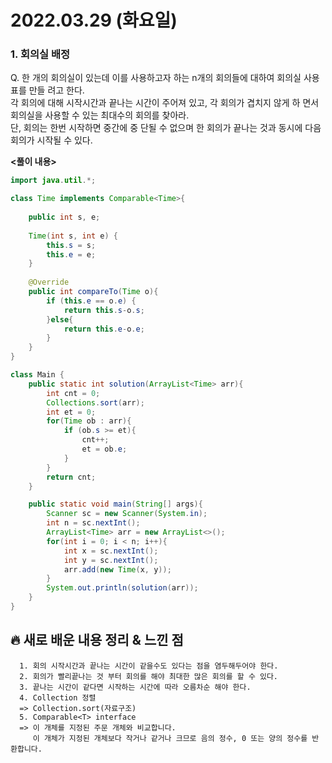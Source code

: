 # 2022.03.29 (화요일)
### **1. 회의실 배정**

Q. 한 개의 회의실이 있는데 이를 사용하고자 하는 n개의 회의들에 대하여 회의실 사용표를 만들 려고 한다.   
   각 회의에 대해 시작시간과 끝나는 시간이 주어져 있고, 각 회의가 겹치지 않게 하 면서 회의실을 사용할 수 있는 최대수의 회의를 찾아라.   
   단, 회의는 한번 시작하면 중간에 중 단될 수 없으며 한 회의가 끝나는 것과 동시에 다음 회의가 시작될 수 있다.   


**<풀이 내용>**
```java
import java.util.*;

class Time implements Comparable<Time>{
    
    public int s, e;
    
    Time(int s, int e) {
        this.s = s;
        this.e = e;
    }
    
    @Override
    public int compareTo(Time o){
        if (this.e == o.e) {
            return this.s-o.s;
        }else{
            return this.e-o.e;
        }
    }
}

class Main {
    public static int solution(ArrayList<Time> arr){
        int cnt = 0;
        Collections.sort(arr);
        int et = 0;
        for(Time ob : arr){
            if (ob.s >= et){
                cnt++;
                et = ob.e;
            }
        }
        return cnt;
    }

    public static void main(String[] args){
        Scanner sc = new Scanner(System.in);
        int n = sc.nextInt();
        ArrayList<Time> arr = new ArrayList<>();
        for(int i = 0; i < n; i++){
            int x = sc.nextInt();
            int y = sc.nextInt();
            arr.add(new Time(x, y));
        }
        System.out.println(solution(arr));
    }
}

```


##  **🔥 새로 배운 내용 정리 & 느낀 점**

      1. 회의 시작시간과 끝나는 시간이 같을수도 있다는 점을 염두해두어야 한다.
      2. 회의가 빨리끝나는 것 부터 회의를 해야 최대한 많은 회의를 할 수 있다.
      3. 끝나는 시간이 같다면 시작하는 시간에 따라 오름차순 해야 한다.
      4. Collection 정렬
      => Collection.sort(자료구조)
      5. Comparable<T> interface 
      => 이 개체를 지정된 주문 개체와 비교합니다.
         이 개체가 지정된 개체보다 작거나 같거나 크므로 음의 정수, 0 또는 양의 정수를 반환합니다.
